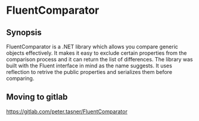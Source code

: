 # FluentComparator

## Synopsis

FluentComparator is a .NET library which allows you compare generic objects effectively. 
It makes it easy to exclude certain properties from the comparison process and it can return the list of differences. 
The library was built with the Fluent interface in mind as the name suggests. It uses reflection to retrive the public properties and serializes them before comparing. 

## Moving to gitlab

https://gitlab.com/peter.tasner/FluentComparator
